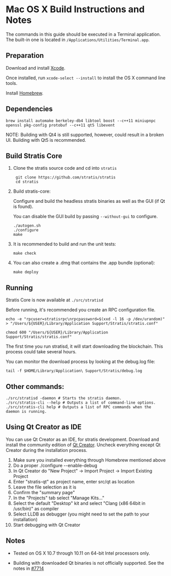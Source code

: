 Mac OS X Build Instructions and Notes
====================================
The commands in this guide should be executed in a Terminal application.
The built-in one is located in `/Applications/Utilities/Terminal.app`.

Preparation
-----------
Download and install [Xcode](https://developer.apple.com/xcode/download).

Once installed, run `xcode-select --install` to install the OS X command line tools.

Install [Homebrew](http://brew.sh).

Dependencies
----------------------

    brew install automake berkeley-db4 libtool boost --c++11 miniupnpc openssl pkg-config protobuf --c++11 qt5 libevent

NOTE: Building with Qt4 is still supported, however, could result in a broken UI. Building with Qt5 is recommended.

Build Stratis Core
------------------------

1. Clone the stratis source code and cd into `stratis`

        git clone https://github.com/stratis/stratis
        cd stratis

2.  Build stratis-core:

    Configure and build the headless stratis binaries as well as the GUI (if Qt is found).

    You can disable the GUI build by passing `--without-gui` to configure.

        ./autogen.sh
        ./configure
        make

3.  It is recommended to build and run the unit tests:

        make check

4.  You can also create a .dmg that contains the .app bundle (optional):

        make deploy

Running
-------

Stratis Core is now available at `./src/stratisd`

Before running, it's recommended you create an RPC configuration file.

    echo -e "rpcuser=stratisrpc\nrpcpassword=$(xxd -l 16 -p /dev/urandom)" > "/Users/${USER}/Library/Application Support/Stratis/stratis.conf"

    chmod 600 "/Users/${USER}/Library/Application Support/Stratis/stratis.conf"

The first time you run stratisd, it will start downloading the blockchain. This process could take several hours.

You can monitor the download process by looking at the debug.log file:

    tail -f $HOME/Library/Application\ Support/Stratis/debug.log

Other commands:
-------

    ./src/stratisd -daemon # Starts the stratis daemon.
    ./src/stratis-cli --help # Outputs a list of command-line options.
    ./src/stratis-cli help # Outputs a list of RPC commands when the daemon is running.

Using Qt Creator as IDE
------------------------
You can use Qt Creator as an IDE, for stratis development.
Download and install the community edition of [Qt Creator](https://www.qt.io/download/).
Uncheck everything except Qt Creator during the installation process.

1. Make sure you installed everything through Homebrew mentioned above
2. Do a proper ./configure --enable-debug
3. In Qt Creator do "New Project" -> Import Project -> Import Existing Project
4. Enter "stratis-qt" as project name, enter src/qt as location
5. Leave the file selection as it is
6. Confirm the "summary page"
7. In the "Projects" tab select "Manage Kits..."
8. Select the default "Desktop" kit and select "Clang (x86 64bit in /usr/bin)" as compiler
9. Select LLDB as debugger (you might need to set the path to your installation)
10. Start debugging with Qt Creator

Notes
-----

* Tested on OS X 10.7 through 10.11 on 64-bit Intel processors only.

* Building with downloaded Qt binaries is not officially supported. See the notes in [#7714](https://github.com/stratis/stratis/issues/7714)
